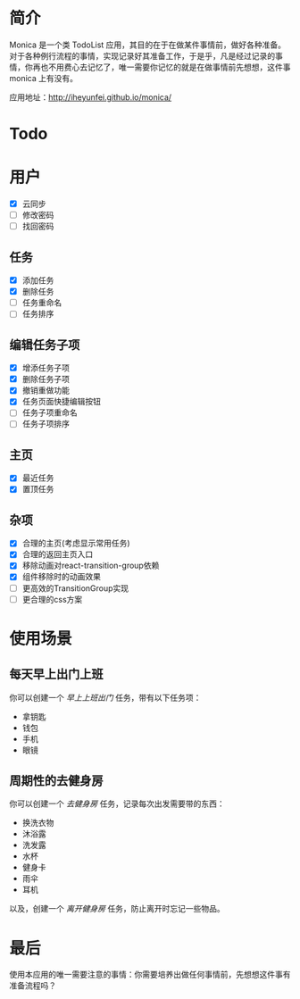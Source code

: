# 简介

Monica 是一个类 TodoList 应用，其目的在于在做某件事情前，做好各种准备。对于各种例行流程的事情，实现记录好其准备工作，于是乎，凡是经过记录的事情，你再也不用费心去记忆了，唯一需要你记忆的就是在做事情前先想想，这件事 monica 上有没有。

应用地址：http://iheyunfei.github.io/monica/

# Todo

# 用户

- [x] 云同步
- [ ] 修改密码
- [ ] 找回密码

## 任务

- [x] 添加任务
- [x] 删除任务
- [ ] 任务重命名
- [ ] 任务排序

## 编辑任务子项

- [x] 增添任务子项
- [x] 删除任务子项
- [x] 撤销重做功能
- [x] 任务页面快捷编辑按钮
- [ ] 任务子项重命名
- [ ] 任务子项排序

## 主页

- [x] 最近任务
- [x] 置顶任务

## 杂项

- [x] 合理的主页(考虑显示常用任务)
- [x] 合理的返回主页入口
- [x] 移除动画对react-transition-group依赖
- [x] 组件移除时的动画效果
- [ ] 更高效的TransitionGroup实现
- [ ] 更合理的css方案

# 使用场景

## 每天早上出门上班

你可以创建一个 _早上上班出门_ 任务，带有以下任务项：

- 拿钥匙
- 钱包
- 手机
- 眼镜

## 周期性的去健身房

你可以创建一个 _去健身房_ 任务，记录每次出发需要带的东西：

- 换洗衣物
- 沐浴露
- 洗发露
- 水杯
- 健身卡
- 雨伞
- 耳机

以及，创建一个 _离开健身房_ 任务，防止离开时忘记一些物品。

# 最后

使用本应用的唯一需要注意的事情：你需要培养出做任何事情前，先想想这件事有准备流程吗？

